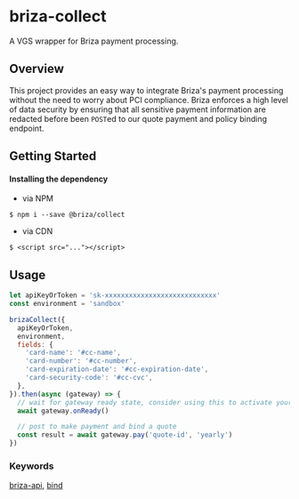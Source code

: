 # briza-collect

A VGS wrapper for Briza payment processing.

## Overview

This project provides an easy way to integrate Briza's payment processing without the need to worry about PCI compliance. Briza enforces a high level of data security by ensuring that all sensitive payment information are redacted before been `POST`ed to our quote payment and policy binding endpoint.

## Getting Started

#### Installing the dependency

- via NPM

```shell
$ npm i --save @briza/collect
```

- via CDN

```shell
$ <script src="..."></script>
```

## Usage

```js
let apiKeyOrToken = 'sk-xxxxxxxxxxxxxxxxxxxxxxxxxxxx'
const environment = 'sandbox'

brizaCollect({
  apiKeyOrToken,
  environment,
  fields: {
    'card-name': '#cc-name',
    'card-number': '#cc-number',
    'card-expiration-date': '#cc-expiration-date',
    'card-security-code': '#cc-cvc',
  },
}).then(async (gateway) => {
  // wait for gateway ready state, consider using this to activate your submit button.
  await gateway.onReady()

  // post to make payment and bind a quote
  const result = await gateway.pay('quote-id', 'yearly')
})
```

### Keywords

[briza-api](https://briza-api.redoc.ly/), [bind](https://briza-api.redoc.ly/#operation/patchPolicyhttps://briza-api.redoc.ly/)
